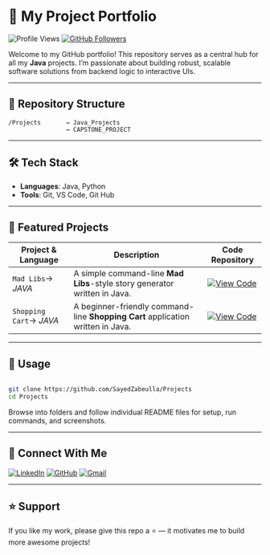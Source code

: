 # 🚀 My Project Portfolio

![Profile Views](https://komarev.com/ghpvc/?username=SayedZabeulla&label=Profile%20views&color=0e75b6&style=flat)
[![GitHub Followers](https://img.shields.io/github/followers/SayedZabiulla?label=Follow&style=social)](https://github.com/SayedZabiulla)


Welcome to my GitHub portfolio! This repository serves as a central hub for all my **Java** projects. I’m passionate about building robust, scalable software solutions from backend logic to interactive UIs.

---

## 📂 Repository Structure

```
/Projects       → Java_Projects 
                → CAPSTONE_PROJECT
```

---

## 🛠️ Tech Stack

- **Languages**: Java, Python
- **Tools**: Git, VS Code, Git Hub

---

## 📘 Featured Projects

|Project & Language|Description|Code Repository| 
|---|---|---|
|`Mad Libs`→ *JAVA*| A simple command-line **Mad Libs**-style story generator written in Java.|[![View Code](https://img.shields.io/badge/GOTO-REPO-blue.svg)](https://github.com/SayedZabiulla/Projects/tree/main/JAVA_PROJECTS)|
|`Shopping Cart`→ *JAVA*| A beginner-friendly command-line **Shopping Cart** application written in Java.|[![View Code](https://img.shields.io/badge/GOTO-REPO-blue.svg)](https://github.com/SayedZabiulla/Projects/tree/main/CAPSTONE_PROJECT)|

---

## 📌 Usage

```bash

git clone https://github.com/SayedZabeulla/Projects
cd Projects

```

Browse into folders and follow individual README files for setup, run commands, and screenshots.

---

## 🤝 Connect With Me

[![LinkedIn](https://img.shields.io/badge/LinkedIn-Sayed%20Zabiulla-blue?style=for-the-badge&logo=linkedin)](https://www.linkedin.com/in/sayed-zabiulla-b5bb0536b/)
[![GitHub](https://img.shields.io/badge/GitHub-SayedZabiulla-grey?style=for-the-badge&logo=github)](https://github.com/SayedZabiulla)
[![Gmail](https://img.shields.io/badge/Gmail-sayedzabeulla@gmail.com-red?style=for-the-badge&logo=gmail)](mailto:sayedzabeulla@gmail.com) 

---

## ⭐ Support

If you like my work, please give this repo a ⭐ — it motivates me to build more awesome projects!